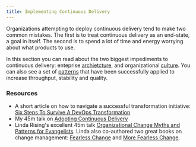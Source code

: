 ```yaml
---
title: Implementing Continuous Delivery
---
```


Organizations attempting to deploy continuous delivery tend to make
two common mistakes. The first is to treat continuous delivery as an
end-state, a goal in itself. The second is to spend a lot of time and
energy worrying about what products to use.

In this section you can read about the two biggest impediments to
continuous delivery:
enteprise [archietcture](/implementing/architecture/), and
organizational [culture](/implementing/culture/). You can also see a set
of [patterns](/implementing/patterns/) that have been successfully
applied to increase throughput, stability and quality.

### Resources ###

* A short article on how to navigate a successful
  transformation initiative: [Six Steps To Survive A DevOps Transformation](http://www.informationweek.com/strategic-cio/enterprise-agility/6-steps-to-survive-a-devops-transformation/a/d-id/1319704)
* My 45m talk on
[Adopting Continuous Delivery](https://www.youtube.com/watch?v=ZLBhVEo1OG4)
* Linda Rising's excellent 45m talk
  [Organizational Change Myths and Patterns for Evangelists](https://www.youtube.com/watch?v=PJWKvkfbPo0). Linda
  also co-authored two great books on change management:
  [Fearless Change](http://www.amazon.com/dp/0201741571?tag=contindelive-20)
  and [More Fearless Change](http://www.amazon.com/dp/0133966445?tag=contindelive-20).
